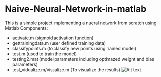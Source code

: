 # Naive-Neural-Network-in-matlab
This is a simple project implementing a nueral network from scratch using Matlab
Components:
- activate.m (sigmoid activation function)
- gettrainingdata.m (user defined training data)
- classifypoints.m (to classify new points using trained model)
- test.m (used to train the model)
- testing2.mat (model parameters including optimazed weight and bias parameters)
- test_vidualize.m/visualize.m (To visualize the results)
![Alt text](/Naive-Neural-Network-in-matlab/reasult.jpg?raw=true "Title")
